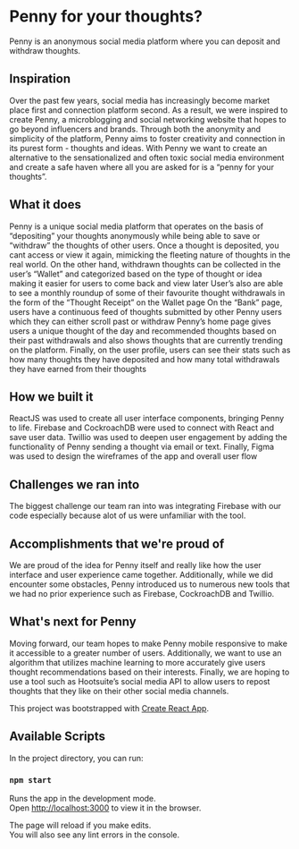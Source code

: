 # Penny for your thoughts?

Penny is an anonymous social media platform where you can deposit and withdraw thoughts.

## Inspiration
Over the past few years, social media has increasingly become market place first and connection platform second. As a result, we were inspired to create Penny, a microblogging and social networking website that hopes to go beyond influencers and brands. Through both the anonymity and simplicity of the platform, Penny aims to foster creativity and connection in its purest form - thoughts and ideas. With Penny we want to create an alternative to the sensationalized and often toxic social media environment and create a safe haven where all you are asked for is a “penny for your thoughts”.

## What it does
Penny is a unique social media platform that operates on the basis of “depositing” your thoughts anonymously while being able to save or “withdraw” the thoughts of other users. Once a thought is deposited, you cant access or view it again, mimicking the fleeting nature of thoughts in the real world.
On the other hand, withdrawn thoughts can be collected in the user’s “Wallet” and categorized based on the type of thought or idea making it easier for users to come back and view later
User’s also are able to see a monthly roundup of some of their favourite thought withdrawals in the form of the “Thought Receipt” on the Wallet page
On the “Bank” page, users have a continuous feed of thoughts submitted by other Penny users which they can either scroll past or withdraw 
Penny’s home page gives users a unique thought of the day and recommended thoughts based on their past withdrawals and also shows thoughts that are currently trending on the platform.
Finally, on the user profile, users can see their stats such as how many thoughts they have deposited and how many total withdrawals they have earned from their thoughts

## How we built it
ReactJS was used to create all user interface components, bringing Penny to life. Firebase and CockroachDB were used to connect with React and save user data. Twillio was used to deepen user engagement by adding the functionality of Penny sending a thought via email or text. Finally, Figma was used to design the wireframes of the app and overall user flow

## Challenges we ran into
The biggest challenge our team ran into was integrating Firebase with our code especially because alot of us were unfamiliar with the tool.

## Accomplishments that we're proud of
We are proud of the idea for Penny itself and really like how the user interface and user experience came together. Additionally, while we did encounter some obstacles, Penny introduced us to numerous new tools that we had no prior experience such as Firebase, CockroachDB and Twillio.

## What's next for Penny
Moving forward, our team hopes to make Penny mobile responsive to make it accessible to a greater number of users. Additionally, we want to use an algorithm that utilizes machine learning to more accurately give users thought recommendations based on their interests. Finally, we are hoping to use a tool such as Hootsuite’s social media API to allow users to repost thoughts that they like on their other social media channels.





This project was bootstrapped with [Create React App](https://github.com/facebook/create-react-app).

## Available Scripts

In the project directory, you can run:

### `npm start`

Runs the app in the development mode.\
Open [http://localhost:3000](http://localhost:3000) to view it in the browser.

The page will reload if you make edits.\
You will also see any lint errors in the console.
